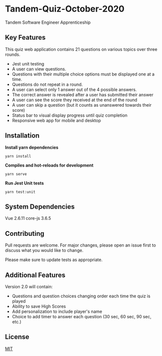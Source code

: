 # Tandem-Quiz-October-2020
Tandem Software Engineer Apprenticeship

## Key Features
This quiz web application contains 21 questions on various topics over three rounds. 

 - Jest unit testing
 - A user can view questions.  
 - Questions with their multiple choice options must be displayed one at a time. 
 - Questions do not repeat in a round.
 - A user can select only 1 answer out of the 4 possible answers.  
 - The correct answer is revealed after a user has submitted their answer 
 - A user can see the score they received at the end of the round
 - A user can skip a question (but it counts as unanswered towards their score)
 - Status bar to visual display progress until quiz completion
 - Responsive web app for mobile and desktop


## Installation
**Install yarn dependencies**

    yarn install
**Compiles and hot-reloads for development**

    yarn serve

**Run Jest Unit tests**

    yarn test:unit

## System Dependencies
Vue 2.6.11
core-js 3.6.5

## Contributing
Pull requests are welcome. For major changes, please open an issue first to discuss what you would like to change.

Please make sure to update tests as appropriate.

## Additional Features

 Version 2.0 will contain:
 - Questions and question choices changing order each time the quiz is played
 - Ability to save High Scores
 - Add personalization to include player's name
 - Choice to add timer to answer each question (30 sec, 60 sec, 90 sec, etc.)

## License
[MIT](https://choosealicense.com/licenses/mit/)
